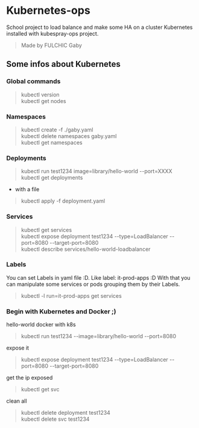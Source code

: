 # Kubernetes-ops
School project to load balance and make some HA on a cluster Kubernetes installed with kubespray-ops project.

>Made by FULCHIC Gaby  

## Some infos about Kubernetes
### Global commands

>kubectl version  
>kubectl get nodes  

### Namespaces

>kubectl create -f ./gaby.yaml  
>kubectl delete namespaces gaby.yaml  
>kubectl get namespaces  

### Deployments

>kubectl run test1234 image=library/hello-world --port=XXXX  
>kubectl get deployments  

- with a file

>kubectl apply -f deployment.yaml  

### Services

>kubectl get services  
>kubectl expose deployment test1234 --type=LoadBalancer --port=8080 --target-port=8080  
>kubectl describe services/hello-world-loadbalancer  

### Labels

You can set Labels in yaml file :D.
Like label: it-prod-apps :D
With that you can manipulate some services or pods grouping them by their
Labels.  
>kubectl -l run=it-prod-apps get services  

### Begin with Kubernetes and Docker ;)

hello-world docker with k8s
>kubectl run test1234 --image=library/hello-world --port=8080  

expose it
>kubectl expose deployment test1234 --type=LoadBalancer --port=8080 --target-port=8080  

get the ip exposed
>kubectl get svc  

clean all
>kubectl delete deployment test1234  
>kubectl delete svc test1234  

